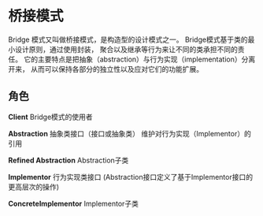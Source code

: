 # 桥接模式
Bridge 模式又叫做桥接模式，是构造型的设计模式之一。
Bridge模式基于类的最小设计原则，通过使用封装，
聚合以及继承等行为来让不同的类承担不同的责任。
它的主要特点是把抽象（abstraction）与行为实现（implementation）分离开来，
从而可以保持各部分的独立性以及应对它们的功能扩展。

## 角色

**Client**
    Bridge模式的使用者

**Abstraction**
    抽象类接口（接口或抽象类）
    维护对行为实现（Implementor）的引用

**Refined Abstraction**
    Abstraction子类

**Implementor**
    行为实现类接口 (Abstraction接口定义了基于Implementor接口的更高层次的操作)

**ConcreteImplementor**
    Implementor子类
